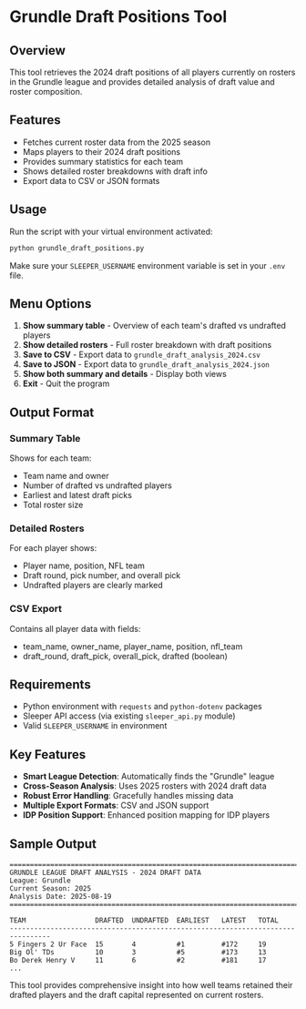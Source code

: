 # Grundle Draft Positions Tool

## Overview
This tool retrieves the 2024 draft positions of all players currently on rosters in the Grundle league and provides detailed analysis of draft value and roster composition.

## Features
- Fetches current roster data from the 2025 season
- Maps players to their 2024 draft positions 
- Provides summary statistics for each team
- Shows detailed roster breakdowns with draft info
- Export data to CSV or JSON formats

## Usage
Run the script with your virtual environment activated:

```bash
python grundle_draft_positions.py
```

Make sure your `SLEEPER_USERNAME` environment variable is set in your `.env` file.

## Menu Options
1. **Show summary table** - Overview of each team's drafted vs undrafted players
2. **Show detailed rosters** - Full roster breakdown with draft positions
3. **Save to CSV** - Export data to `grundle_draft_analysis_2024.csv`
4. **Save to JSON** - Export data to `grundle_draft_analysis_2024.json` 
5. **Show both summary and details** - Display both views
6. **Exit** - Quit the program

## Output Format

### Summary Table
Shows for each team:
- Team name and owner
- Number of drafted vs undrafted players
- Earliest and latest draft picks
- Total roster size

### Detailed Rosters
For each player shows:
- Player name, position, NFL team
- Draft round, pick number, and overall pick
- Undrafted players are clearly marked

### CSV Export
Contains all player data with fields:
- team_name, owner_name, player_name, position, nfl_team
- draft_round, draft_pick, overall_pick, drafted (boolean)

## Requirements
- Python environment with `requests` and `python-dotenv` packages
- Sleeper API access (via existing `sleeper_api.py` module)
- Valid `SLEEPER_USERNAME` in environment

## Key Features
- **Smart League Detection**: Automatically finds the "Grundle" league
- **Cross-Season Analysis**: Uses 2025 rosters with 2024 draft data
- **Robust Error Handling**: Gracefully handles missing data
- **Multiple Export Formats**: CSV and JSON support
- **IDP Position Support**: Enhanced position mapping for IDP players

## Sample Output
```
================================================================================
GRUNDLE LEAGUE DRAFT ANALYSIS - 2024 DRAFT DATA
League: Grundle
Current Season: 2025
Analysis Date: 2025-08-19
================================================================================

TEAM                 DRAFTED  UNDRAFTED  EARLIEST   LATEST   TOTAL 
--------------------------------------------------------------------------------
5 Fingers 2 Ur Face  15       4          #1         #172     19    
Big Ol' TDs          10       3          #5         #173     13    
Bo Derek Henry V     11       6          #2         #181     17    
...
```

This tool provides comprehensive insight into how well teams retained their drafted players and the draft capital represented on current rosters.
